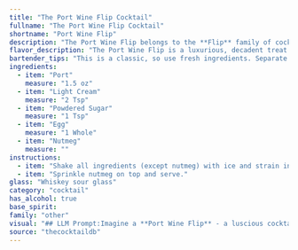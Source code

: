 ```yaml
---
title: "The Port Wine Flip Cocktail"
fullname: "The Port Wine Flip Cocktail"
shortname: "Port Wine Flip"
description: "The Port Wine Flip belongs to the **Flip** family of cocktails, a historic style popular in the 18th and 19th centuries. Originating in England, these drinks were traditionally made with spirits, cream, sugar, and a raw egg, shaken vigorously to create a frothy, decadent beverage. "
flavor_description: "The Port Wine Flip is a luxurious, decadent treat. The sweetness of the Port wine and powdered sugar is balanced by the richness of the cream and the velvety texture of the egg.  A hint of spice from the nutmeg adds a warm complexity, leaving you with a lingering warmth and a touch of boozy sweetness. "
bartender_tips: "This is a classic, so use fresh ingredients. Separate the egg white and yolk,  whip the white separately until stiff peaks form. This creates a rich, frothy head. Fold the yolk mixture into the whipped white gently, don't overmix.  Chill the port before combining to prevent the egg from cooking.  Don't shake this drink, just stir gently to avoid over-diluting. "
ingredients:
  - item: "Port"
    measure: "1.5 oz"
  - item: "Light Cream"
    measure: "2 Tsp"
  - item: "Powdered Sugar"
    measure: "1 Tsp"
  - item: "Egg"
    measure: "1 Whole"
  - item: "Nutmeg"
    measure: ""
instructions:
  - item: "Shake all ingredients (except nutmeg) with ice and strain into a whiskey sour glass."
  - item: "Sprinkle nutmeg on top and serve."
glass: "Whiskey sour glass"
category: "cocktail"
has_alcohol: true
base_spirit:
family: "other"
visual: "## LLM Prompt:Imagine a **Port Wine Flip** - a luscious cocktail born from the depths of a well-aged port. Describe its appearance, focusing on these aspects:* **Color:**  What is the overall color of the drink? Is it a deep, rich red, or does the cream lighten it up? How much does the nutmeg influence the color?* **Texture:** Is it a smooth, creamy drink? Are there any visible layers? What about the foam from the egg?* **Glassware:**  What kind of glass would best showcase the Port Wine Flip? A coupe? A snifter? A rocks glass? * **Garnish:** How does the nutmeg sprinkle play into the visual appeal? Are there any other potential garnishes that would enhance the look? Please describe the Port Wine Flip as if it were a visual masterpiece, capturing its unique beauty and complexity. "
source: "thecocktaildb"
---
```


